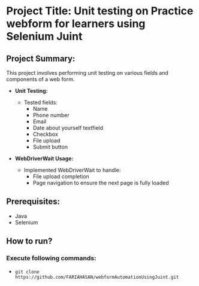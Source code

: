 
# Project Title: Unit testing on Practice webform for learners using Selenium Juint
## Project Summary: 
This project involves performing unit testing on various fields and components of a web form.

- **Unit Testing:**
  - Tested fields:
    - Name
    - Phone number
    - Email
    - Date about yourself textfield
    - Checkbox
    - File upload
    - Submit button

- **WebDriverWait Usage:**
  - Implemented WebDriverWait to handle:
    - File upload completion
    - Page navigation to ensure the next page is fully loaded



## Prerequisites:
- Java
- Selenium
## How to run?
### Execute following commands:
- ``` git clone https://github.com/FARIAHASAN/webformAutomationUsingJuint.git ```
